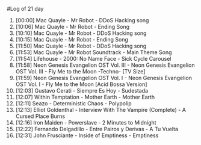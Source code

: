 #Log of 21 day

1. [00:00] Mac Quayle - Mr Robot - DDoS Hacking song
1. [10:06] Mac Quayle - Mr Robot - Ending Song
1. [10:10] Mac Quayle - Mr Robot - DDoS Hacking song
1. [10:15] Mac Quayle - Mr Robot - Ending Song
1. [11:50] Mac Quayle - Mr Robot - DDoS Hacking song
1. [11:53] Mac Quayle - Mr Robot Soundtrack - Main Theme Song
1. [11:54] Lifehouse - 2000: No Name Face - Sick Cycle Carousel
1. [11:58] Neon Genesis Evangelion OST Vol. III - Neon Genesis Evangelion OST Vol. III - Fly Me to the Moon -Techno- [TV Size]
1. [11:59] Neon Genesis Evangelion OST Vol. I - Neon Genesis Evangelion OST Vol. I - Fly Me to the Moon [Acid Bossa Version]
1. [12:03] Gustavo Cerati - Siempre Es Hoy - Sudestada
1. [12:07] Within Temptation - Mother Earth - Mother Earth
1. [12:11] Seazo - Deterministic Chaos - Polypolip
1. [12:13] Elliot Goldenthal - Interview With The Vampire (Complete) - A Cursed Place Burns
1. [12:16] Iron Maiden - Powerslave - 2 Minutes to Midnight
1. [12:22] Fernando Delgadillo - Entre Pairos y Derivas - A Tu Vuelta
1. [12:31] John Frusciante - Inside of Emptiness - Emptiness

